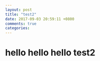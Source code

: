 ```yaml
---
layout: post
title: "test2"
date: 2017-09-03 20:59:11 +0800
comments: true
categories: 
---
```

# hello hello hello test2